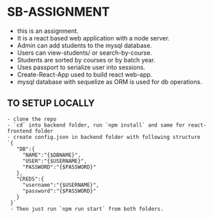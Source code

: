 # SB-ASSIGNMENT
- this is an assignment. 
- It is a react based web application with a
node server. 
- Admin can add students to the mysql database.
- Users can view-students/ or search-by-course.
- Students are sorted by courses or by batch year.
- Uses passport to serialize user into sessions.
- Create-React-App used to build react web-app.
- mysql database with sequelize as ORM is used for db operations.

## TO SETUP LOCALLY
```$xslt
- clone the repo
- `cd` into backend folder, run `npm install` and same for react-frontend folder
- create config.json in backend folder with following structure
`{
   "DB":{
     "NAME":"{$DBNAME}",
     "USER":"{$USERNAME}",
     "PASSWORD":"{$PASSWORD}"
   },
   "CREDS":{
     "username":"{$USERNAME}",
     "password":"{$PASSWORD}"
   }
 }`
 - Then just run `npm run start` from both folders.
```
